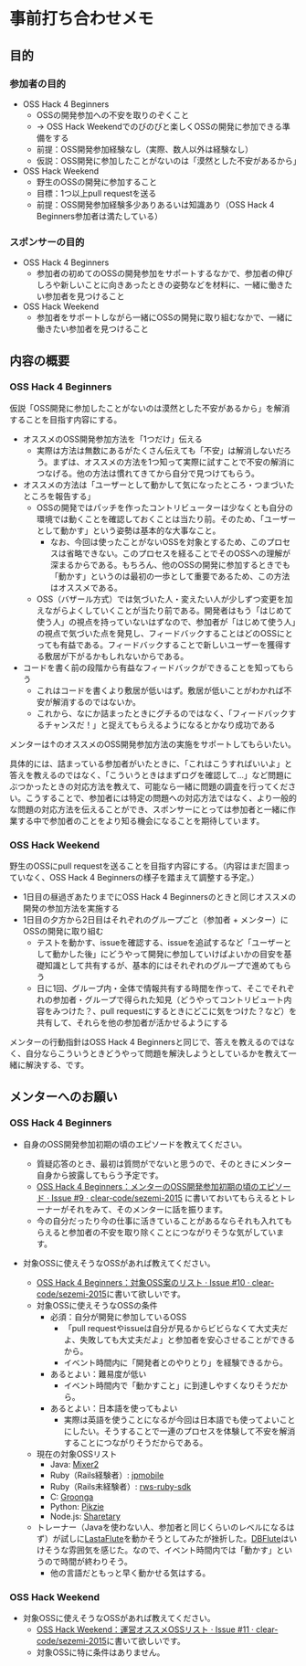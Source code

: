 # 事前打ち合わせメモ

## 目的

### 参加者の目的

  * OSS Hack 4 Beginners
    * OSSの開発参加への不安を取りのぞくこと
    * → OSS Hack Weekendでのびのびと楽しくOSSの開発に参加できる準備をする
    * 前提：OSS開発参加経験なし（実際、数人以外は経験なし）
    * 仮説：OSS開発に参加したことがないのは「漠然とした不安があるから」
  * OSS Hack Weekend
    * 野生のOSSの開発に参加すること
    * 目標：1つ以上pull requestを送る
    * 前提：OSS開発参加経験多少ありあるいは知識あり（OSS Hack 4 Beginners参加者は満たしている）

### スポンサーの目的

  * OSS Hack 4 Beginners
    * 参加者の初めてのOSSの開発参加をサポートするなかで、参加者の伸びしろや新しいことに向きあったときの姿勢などを材料に、一緒に働きたい参加者を見つけること
  * OSS Hack Weekend
    * 参加者をサポートしながら一緒にOSSの開発に取り組むなかで、一緒に働きたい参加者を見つけること

## 内容の概要

### OSS Hack 4 Beginners

仮説「OSS開発に参加したことがないのは漠然とした不安があるから」を解消することを目指す内容にする。

  * オススメのOSS開発参加方法を「1つだけ」伝える
    * 実際は方法は無数にあるがたくさん伝えても「不安」は解消しないだろう。まずは、オススメの方法を1つ知って実際に試すことで不安の解消につなげる。他の方法は慣れてきてから自分で見つけてもらう。
  * オススメの方法は「ユーザーとして動かして気になったところ・つまづいたところを報告する」
    * OSSの開発ではパッチを作ったコントリビューターは少なくとも自分の環境では動くことを確認しておくことは当たり前。そのため、「ユーザーとして動かす」という姿勢は基本的な大事なこと。
      * なお、今回は使ったことがないOSSを対象とするため、このプロセスは省略できない。このプロセスを経ることでそのOSSへの理解が深まるからである。もちろん、他のOSSの開発に参加するときでも「動かす」というのは最初の一歩として重要であるため、この方法はオススメである。
    * OSS（バザール方式）では気づいた人・変えたい人が少しずつ変更を加えながらよくしていくことが当たり前である。開発者はもう「はじめて使う人」の視点を持っていないはずなので、参加者が「はじめて使う人」の視点で気づいた点を発見し、フィードバックすることはどのOSSにとっても有益である。フィードバックすることで新しいユーザーを獲得する敷居が下がるかもしれないからである。
  * コードを書く前の段階から有益なフィードバックができることを知ってもらう
    * これはコードを書くより敷居が低いはず。敷居が低いことがわかれば不安が解消するのではないか。
    * これから、なにか詰まったときにグチるのではなく、「フィードバックするチャンスだ！」と捉えてもらえるようになるとかなり成功である

メンターは↑のオススメのOSS開発参加方法の実施をサポートしてもらいたい。

具体的には、詰まっている参加者がいたときに、「これはこうすればいいよ」と答えを教えるのではなく、「こういうときはまずログを確認して…」など問題にぶつかったときの対応方法を教えて、可能なら一緒に問題の調査を行ってください。こうすることで、参加者には特定の問題への対応方法ではなく、より一般的な問題の対応方法を伝えることができ、スポンサーにとっては参加者と一緒に作業する中で参加者のことをより知る機会になることを期待しています。

### OSS Hack Weekend

野生のOSSにpull requestを送ることを目指す内容にする。（内容はまだ固まっていなく、OSS Hack 4 Beginnersの様子を踏まえて調整する予定。）

  * 1日目の昼過ぎあたりまでにOSS Hack 4 Beginnersのときと同じオススメの開発の参加方法を実施する
  * 1日目の夕方から2日目はそれぞれのグループごと（参加者 + メンター）にOSSの開発に取り組む
    * テストを動かす、issueを確認する、issueを追試するなど「ユーザーとして動かした後」にどうやって開発に参加していけばよいかの目安を基礎知識として共有するが、基本的にはそれぞれのグループで進めてもらう
    * 日に1回、グループ内・全体で情報共有する時間を作って、そこでそれぞれの参加者・グループで得られた知見（どうやってコントリビュート内容をみつけた？、pull requestにするときにどこに気をつけた？など）を共有して、それらを他の参加者が活かせるようにする

メンターの行動指針はOSS Hack 4 Beginnersと同じで、答えを教えるのではなく、自分ならこういうときどうやって問題を解決しようとしているかを教えて一緒に解決する、です。

## メンターへのお願い

### OSS Hack 4 Beginners

  * 自身のOSS開発参加初期の頃のエピソードを教えてください。
    * 質疑応答のとき、最初は質問がでないと思うので、そのときにメンター自身から披露してもらう予定です。
    * [OSS Hack 4 Beginners：メンターのOSS開発参加初期の頃のエピソード · Issue #9 · clear-code/sezemi-2015](https://github.com/clear-code/sezemi-2015/issues/9) に書いておいてもらえるとトレーナーがそれをみて、そのメンターに話を振ります。
    * 今の自分だったり今の仕事に活きていることがあるならそれも入れてもらえると参加者の不安を取り除くことにつながりそうな気がしています。

  * 対象OSSに使えそうなOSSがあれば教えてください。
    * [OSS Hack 4 Beginners：対象OSS案のリスト · Issue #10 · clear-code/sezemi-2015](https://github.com/clear-code/sezemi-2015/issues/10)に書いて欲しいです。
    * 対象OSSに使えそうなOSSの条件
      * 必須：自分が開発に参加しているOSS
        * 「pull requestやissueは自分が見るからビビらなくて大丈夫だよ、失敗しても大丈夫だよ」と参加者を安心させることができるから。
        * イベント時間内に「開発者とのやりとり」を経験できるから。
      * あるとよい：難易度が低い
        * イベント時間内で「動かすこと」に到達しやすくなりそうだから。
      * あるとよい：日本語を使ってもよい
        * 実際は英語を使うことになるが今回は日本語でも使ってよいことにしたい。そうすることで一連のプロセスを体験して不安を解消することにつながりそうだからである。
    * 現在の対象OSSリスト
      * Java: [Mixer2](http://mixer2.org/site/ja/)
      * Ruby（Rails経験者）: [jpmobile](http://jpmobile-rails.org/)
      * Ruby（Rails未経験者）: [rws-ruby-sdk](https://github.com/rakuten-ws/rws-ruby-sdk)
      * C: [Groonga](http://groonga.org/ja/)
      * Python: [Pikzie](http://pikzie.sourceforge.net/index.html.ja)
      * Node.js: [Sharetary](https://github.com/clear-code/sharetary)
    * トレーナー（Javaを使わない人、参加者と同じくらいのレベルになるはず）が試しに[LastaFlute](http://dbflute.seasar.org/ja/lastaflute/)を動かそうとしてみたが挫折した。[DBFlute](http://dbflute.seasar.org/)はいけそうな雰囲気を感じた。なので、イベント時間内では「動かす」というので時間が終わりそう。
      * 他の言語だともっと早く動かせる気はする。

### OSS Hack Weekend

  * 対象OSSに使えそうなOSSがあれば教えてください。
    * [OSS Hack Weekend：運営オススメOSSリスト · Issue #11 · clear-code/sezemi-2015](https://github.com/clear-code/sezemi-2015/issues/11)に書いて欲しいです。
    * 対象OSSに特に条件はありません。
